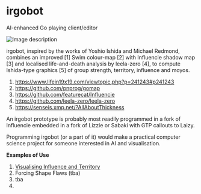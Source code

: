 # irgobot
AI-enhanced Go playing client/editor

![Image description](https://raw.githubusercontent.com/gogre/irgobot/master/pyramidirsmall.png)

irgobot, inspired by the works of Yoshio Ishida and Michael Redmond, combines an improved [1] Swim colour-map [2] with Influencie shadow map [3] and localised life-and-death analysis by leela-zero [4], to compute Ishida-type graphics [5] of group strength, territory, influence and moyos. 

1. https://www.lifein19x19.com/viewtopic.php?p=241243#p241243
2. https://github.com/pnprog/gomap
3. https://github.com/featurecat/Influencie
4. https://github.com/leela-zero/leela-zero
5. https://senseis.xmp.net/?AllAboutThickness

An irgobot prototype is probably most readily programmed in a fork of Influencie embedded in a fork of Lizzie or Sabaki with GTP callouts to Laizy.

Programming irgobot (or a part of it) would make a practical computer science project for someone interested in AI and visualisation.

**Examples of Use**

1. [Visualising Influence and Territory](https://youtu.be/pwxiBqykHGc)
2. Forcing Shape Flaws (tba)
3. tba
4. 



